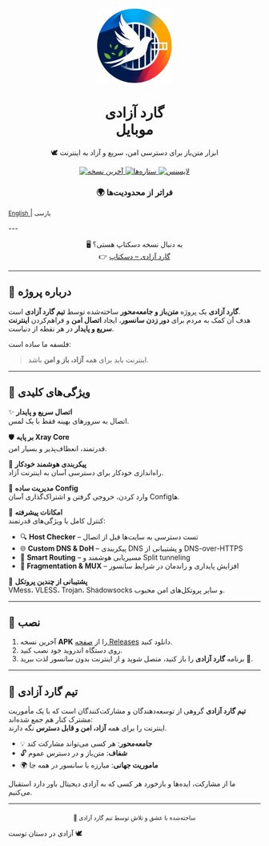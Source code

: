 <div align="center">
  <img src="https://raw.githubusercontent.com/Freedom-Guard/FG_MOBILE/refs/heads/main/assets/icon/ico.png" alt="لوگوی گارد آزادی موبایل" width="150" />

  <h1>گارد آزادی <br /> موبایل</h1>
  <p>🕊️ ابزار متن‌باز برای دسترسی امن، سریع و آزاد به اینترنت</p>

  <a href="https://github.com/Freedom-Guard/FG_MOBILE/releases">
    <img src="https://img.shields.io/github/v/release/Freedom-Guard/FG_MOBILE?style=for-the-badge&color=3fb950" alt="آخرین نسخه">
  </a>
  <a href="https://github.com/Freedom-Guard/FG_MOBILE/stargazers">
    <img src="https://img.shields.io/github/stars/Freedom-Guard/FG_MOBILE?style=for-the-badge&color=facc15" alt="ستاره‌ها">
  </a>
  <a href="https://github.com/Freedom-Guard/FG_MOBILE/blob/main/LICENSE">
    <img src="https://img.shields.io/github/license/Freedom-Guard/FG_MOBILE?style=for-the-badge&color=0ea5e9" alt="لایسنس">
  </a>

  <h3>🌍 فراتر از محدودیت‌ها</h3>
</div>

<p>
    <a href="README.Md">
    <small>English</small>
    </a>
        | 
    <small>پارسی</small>
</p>
---

<div align="center">
  <p>🖥️ به دنبال نسخه دسکتاپ هستی؟ <br>
  👉 <a href="https://github.com/Freedom-Guard/Freedom-Guard/">گارد آزادی – دسکتاپ</a></p>
</div>

---

## 🌟 درباره پروژه
**گارد آزادی** یک پروژه **متن‌باز و جامعه‌محور** ساخته‌شده توسط **تیم گارد آزادی** است.  
هدف آن کمک به مردم برای **دور زدن سانسور**، ایجاد **اتصال امن** و فراهم‌کردن **اینترنت سریع و پایدار** در هر نقطه از دنیاست.  

فلسفه ما ساده است:  
> اینترنت باید برای همه **آزاد، باز و امن** باشد.  

---

## 🔑 ویژگی‌های کلیدی

✨ **اتصال سریع و پایدار**  
اتصال به سرورهای بهینه فقط با یک لمس.  

🛡️ **بر پایه Xray Core**  
قدرتمند، انعطاف‌پذیر و بسیار امن.  

🔄 **پیکربندی هوشمند خودکار**  
راه‌اندازی خودکار برای دسترسی آسان به اینترنت آزاد.  

📂 **مدیریت ساده Config**  
وارد کردن، خروجی گرفتن و اشتراک‌گذاری آسان Config‌ها.  

🧩 **امکانات پیشرفته**  
کنترل کامل با ویژگی‌های قدرتمند:  

- 🔍 **Host Checker** – تست دسترسی به سایت‌ها قبل از اتصال  
- 🌐 **Custom DNS & DoH** – پیکربندی DNS و پشتیبانی از DNS-over-HTTPS  
- 🔀 **Smart Routing** – مسیریابی هوشمند و Split tunneling  
- 🧱 **Fragmentation & MUX** – افزایش پایداری و راندمان در شرایط سانسور  

🔐 **پشتیبانی از چندین پروتکل**  
VMess، VLESS، Trojan، Shadowsocks و سایر پروتکل‌های امن محبوب.  

---

## 📲 نصب

1. آخرین نسخه **APK** را از [صفحه Releases](https://github.com/Freedom-Guard/FG_MOBILE/releases) دانلود کنید.  
2. روی دستگاه اندروید خود نصب کنید.  
3. برنامه **گارد آزادی** را باز کنید، متصل شوید و از اینترنت بدون سانسور لذت ببرید 🚀.  

---

## 🤝 تیم گارد آزادی
**تیم گارد آزادی** گروهی از توسعه‌دهندگان و مشارکت‌کنندگان است که با یک مأموریت مشترک کنار هم جمع شده‌اند:  
اینترنت را برای همه **آزاد، امن و قابل دسترس** نگه دارند.  

- 💡 **جامعه‌محور**: هر کسی می‌تواند مشارکت کند  
- 🔓 **شفاف**: متن‌باز و در دسترس عموم  
- 🌍 **ماموریت جهانی**: مبارزه با سانسور در همه جا  

ما از مشارکت، ایده‌ها و بازخورد هر کسی که به آزادی دیجیتال باور دارد استقبال می‌کنیم.  

---

<div align="center">
  <sub>💙 ساخته‌شده با عشق و تلاش توسط تیم گارد آزادی</sub>
</div>

آزادی در دستان توست 🕊️
